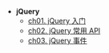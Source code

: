 * **jQuery**
    * [ch01. jQuery 入门](jQuery/ch01)
    * [ch02. jQuery 常用 API](jQuery/ch02)
    * [ch03. jQuery 事件](jQuery/ch03)